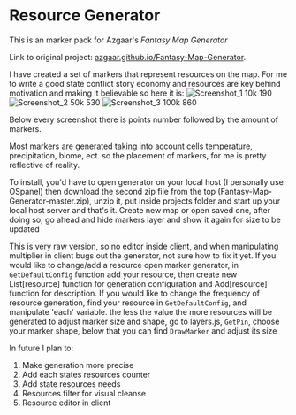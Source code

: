 # Resource Generator

This is an marker pack for Azgaar's _Fantasy Map Generator_

Link to original project: [azgaar.github.io/Fantasy-Map-Generator](https://azgaar.github.io/Fantasy-Map-Generator).

I have created a set of markers that represent resources on the map. For me to write a good state conflict story economy and resources are key behind motivation and making it believable so here it is:
![Screenshot_1](https://github.com/Azgaar/Fantasy-Map-Generator/assets/174297022/f3f55045-ea8f-4af1-87a6-4306b2fb0d95)
10k
190
![Screenshot_2](https://github.com/Azgaar/Fantasy-Map-Generator/assets/174297022/19bdb00a-6285-41fc-8428-bc6102042374)
50k
530
![Screenshot_3](https://github.com/Azgaar/Fantasy-Map-Generator/assets/174297022/af269528-f267-4181-a0ca-e81bac96bced)
100k
860

Below every screenshot there is points number followed by the amount of markers.

Most markers are generated taking into account cells temperature, precipitation, biome, ect. so the placement of markers, for me is pretty reflective of reality.
 
 To install, you'd have to open generator on your local host (I personally use OSpanel) then download the second zip file from the top (Fantasy-Map-Generator-master.zip), unzip it, put inside projects folder and start up your local host server and that's it. Create new map or open saved one, after doing so, go ahead and hide markers layer and show it again for size to be updated
 
 This is very raw version, so no editor inside client, and when manipulating multiplier in client bugs out the generator, not sure how to fix it yet.
 If you would like to change/add a resource open marker generator, in` GetDefaultConfig` function add your resource, then create new List[resource] function for generation configuration and Add[resource] function for description. If you would like to change the frequency of resource generation, find your resource in  `GetDefaultConfig`, and manipulate 'each' variable. the less the value the more resources will be generated
 to adjust marker size and shape, go to layers.js, `GetPin`, choose your marker shape, below that you can find `DrawMarker` and adjust its size
 
 In future I plan to:
 1. Make generation more precise 
 2. Add each states resources counter 
 3. Add state resources needs 
 4. Resources filter for visual cleanse 
 5. Resource editor in client

